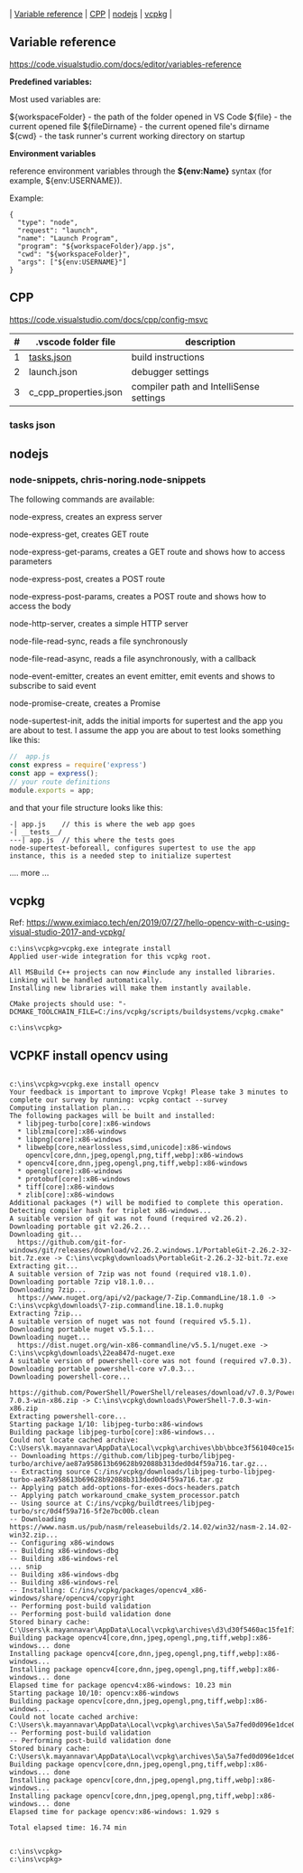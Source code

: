| [Variable reference](#variable-reference) | [CPP](#cpp) | [nodejs](#nodejs) | [vcpkg](#vcpkg) |

## Variable reference

https://code.visualstudio.com/docs/editor/variables-reference

**Predefined variables:**

Most used variables are:

${workspaceFolder} - the path of the folder opened in VS Code
${file} - the current opened file
${fileDirname} - the current opened file's dirname
${cwd} - the task runner's current working directory on startup


**Environment variables**

reference environment variables through the **${env:Name}** syntax (for example, ${env:USERNAME}).

Example:

```console
{
  "type": "node",
  "request": "launch",
  "name": "Launch Program",
  "program": "${workspaceFolder}/app.js",
  "cwd": "${workspaceFolder}",
  "args": ["${env:USERNAME}"]
}
```
## CPP

https://code.visualstudio.com/docs/cpp/config-msvc

|# | .vscode folder file | description|
|---|---|---|
|1| [tasks.json](#tasks-json) |build instructions |
|2| launch.json |debugger settings |
|3| c_cpp_properties.json | compiler path and IntelliSense settings|

### tasks json


## nodejs

### node-snippets, chris-noring.node-snippets

The following commands are available:

node-express, creates an express server

node-express-get, creates GET route

node-express-get-params, creates a GET route and shows how to access parameters

node-express-post, creates a POST route

node-express-post-params, creates a POST route and shows how to access the body

node-http-server, creates a simple HTTP server

node-file-read-sync, reads a file synchronously

node-file-read-async, reads a file asynchronously, with a callback

node-event-emitter, creates an event emitter, emit events and shows to subscribe to said event

node-promise-create, creates a Promise

node-supertest-init, adds the initial imports for supertest and the app you are about to test. I assume the app you are about to test looks something like this:
```js
//  app.js
const express = require('express')
const app = express();
// your route definitions
module.exports = app;
```
and that your file structure looks like this:

```
-| app.js    // this is where the web app goes
-| __tests__/
---| app.js  // this where the tests goes
node-supertest-beforeall, configures supertest to use the app instance, this is a needed step to initialize supertest
```

.... more ...


## vcpkg

Ref: https://www.eximiaco.tech/en/2019/07/27/hello-opencv-with-c-using-visual-studio-2017-and-vcpkg/
```console
c:\ins\vcpkg>vcpkg.exe integrate install
Applied user-wide integration for this vcpkg root.

All MSBuild C++ projects can now #include any installed libraries.
Linking will be handled automatically.
Installing new libraries will make them instantly available.

CMake projects should use: "-DCMAKE_TOOLCHAIN_FILE=C:/ins/vcpkg/scripts/buildsystems/vcpkg.cmake"

c:\ins\vcpkg>
```

## VCPKF install opencv using

```

c:\ins\vcpkg>vcpkg.exe install opencv
Your feedback is important to improve Vcpkg! Please take 3 minutes to complete our survey by running: vcpkg contact --survey
Computing installation plan...
The following packages will be built and installed:
  * libjpeg-turbo[core]:x86-windows
  * liblzma[core]:x86-windows
  * libpng[core]:x86-windows
  * libwebp[core,nearlossless,simd,unicode]:x86-windows
    opencv[core,dnn,jpeg,opengl,png,tiff,webp]:x86-windows
  * opencv4[core,dnn,jpeg,opengl,png,tiff,webp]:x86-windows
  * opengl[core]:x86-windows
  * protobuf[core]:x86-windows
  * tiff[core]:x86-windows
  * zlib[core]:x86-windows
Additional packages (*) will be modified to complete this operation.
Detecting compiler hash for triplet x86-windows...
A suitable version of git was not found (required v2.26.2). Downloading portable git v2.26.2...
Downloading git...
  https://github.com/git-for-windows/git/releases/download/v2.26.2.windows.1/PortableGit-2.26.2-32-bit.7z.exe -> C:\ins\vcpkg\downloads\PortableGit-2.26.2-32-bit.7z.exe
Extracting git...
A suitable version of 7zip was not found (required v18.1.0). Downloading portable 7zip v18.1.0...
Downloading 7zip...
  https://www.nuget.org/api/v2/package/7-Zip.CommandLine/18.1.0 -> C:\ins\vcpkg\downloads\7-zip.commandline.18.1.0.nupkg
Extracting 7zip...
A suitable version of nuget was not found (required v5.5.1). Downloading portable nuget v5.5.1...
Downloading nuget...
  https://dist.nuget.org/win-x86-commandline/v5.5.1/nuget.exe -> C:\ins\vcpkg\downloads\22ea847d-nuget.exe
A suitable version of powershell-core was not found (required v7.0.3). Downloading portable powershell-core v7.0.3...
Downloading powershell-core...
  https://github.com/PowerShell/PowerShell/releases/download/v7.0.3/PowerShell-7.0.3-win-x86.zip -> C:\ins\vcpkg\downloads\PowerShell-7.0.3-win-x86.zip
Extracting powershell-core...
Starting package 1/10: libjpeg-turbo:x86-windows
Building package libjpeg-turbo[core]:x86-windows...
Could not locate cached archive: C:\Users\k.mayannavar\AppData\Local\vcpkg\archives\bb\bbce3f561040ce15c0fc41a0b4f557f6062a7464.zip
-- Downloading https://github.com/libjpeg-turbo/libjpeg-turbo/archive/ae87a958613b69628b92088b313ded0d4f59a716.tar.gz...
-- Extracting source C:/ins/vcpkg/downloads/libjpeg-turbo-libjpeg-turbo-ae87a958613b69628b92088b313ded0d4f59a716.tar.gz
-- Applying patch add-options-for-exes-docs-headers.patch
-- Applying patch workaround_cmake_system_processor.patch
-- Using source at C:/ins/vcpkg/buildtrees/libjpeg-turbo/src/0d4f59a716-5f2e7bc00b.clean
-- Downloading https://www.nasm.us/pub/nasm/releasebuilds/2.14.02/win32/nasm-2.14.02-win32.zip...
-- Configuring x86-windows
-- Building x86-windows-dbg
-- Building x86-windows-rel
... snip
-- Building x86-windows-dbg
-- Building x86-windows-rel
-- Installing: C:/ins/vcpkg/packages/opencv4_x86-windows/share/opencv4/copyright
-- Performing post-build validation
-- Performing post-build validation done
Stored binary cache: C:\Users\k.mayannavar\AppData\Local\vcpkg\archives\d3\d30f5460ac15fe1f3eaa6b8bd4c6e050cbbfb25b.zip
Building package opencv4[core,dnn,jpeg,opengl,png,tiff,webp]:x86-windows... done
Installing package opencv4[core,dnn,jpeg,opengl,png,tiff,webp]:x86-windows...
Installing package opencv4[core,dnn,jpeg,opengl,png,tiff,webp]:x86-windows... done
Elapsed time for package opencv4:x86-windows: 10.23 min
Starting package 10/10: opencv:x86-windows
Building package opencv[core,dnn,jpeg,opengl,png,tiff,webp]:x86-windows...
Could not locate cached archive: C:\Users\k.mayannavar\AppData\Local\vcpkg\archives\5a\5a7fed0d096e1dce0470546a5095007b8ba9dbb6.zip
-- Performing post-build validation
-- Performing post-build validation done
Stored binary cache: C:\Users\k.mayannavar\AppData\Local\vcpkg\archives\5a\5a7fed0d096e1dce0470546a5095007b8ba9dbb6.zip
Building package opencv[core,dnn,jpeg,opengl,png,tiff,webp]:x86-windows... done
Installing package opencv[core,dnn,jpeg,opengl,png,tiff,webp]:x86-windows...
Installing package opencv[core,dnn,jpeg,opengl,png,tiff,webp]:x86-windows... done
Elapsed time for package opencv:x86-windows: 1.929 s

Total elapsed time: 16.74 min


c:\ins\vcpkg>
c:\ins\vcpkg>

```

